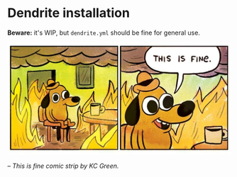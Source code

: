 # Dendrite installation

**Beware:** it's WIP, but `dendrite.yml` should be fine for general use.

![This is fine comic strip](.github/this-is-fine.webp)

_– This is fine comic strip by KC Green._
